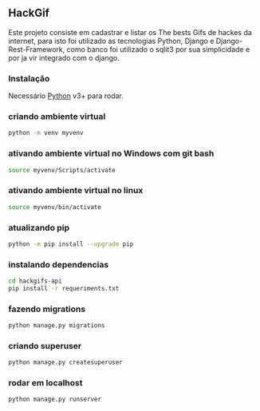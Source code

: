 ## HackGif

Este projeto consiste em cadastrar e listar os The bests Gifs de hackes da internet, para isto foi utilizado as tecnologias Python, Django e Django-Rest-Framework, como banco foi utilizado o sqlit3 por sua simplicidade e por ja vir integrado com o django.

### Instalação

Necessário [Python](https://www.python.org/) v3+ para rodar.

### criando ambiente virtual

```sh
python -m venv myvenv
```

### ativando ambiente virtual no Windows com git bash

```sh
source myvenv/Scripts/activate
```

### ativando ambiente virtual no linux

```sh
source myvenv/bin/activate
```

### atualizando pip

```sh
python -m pip install --upgrade pip
```

### instalando dependencias

```sh
cd hackgifs-api
pip install -r requeriments.txt
```

### fazendo migrations

```sh
python manage.py migrations
```

### criando superuser

```sh
python manage.py createsuperuser
```

### rodar em localhost

```sh
python manage.py runserver
```
